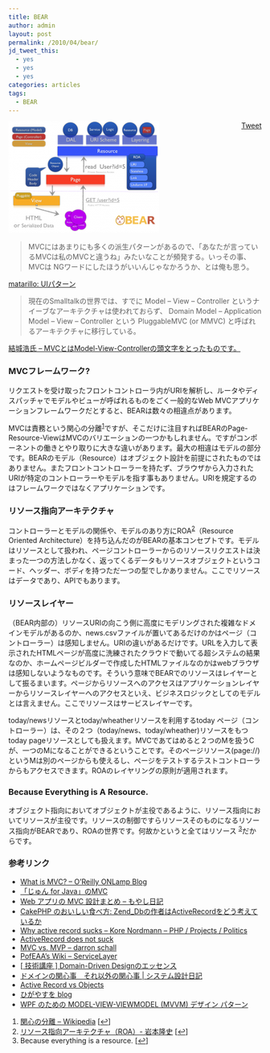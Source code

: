 ```yaml
---
title: BEAR
author: admin
layout: post
permalink: /2010/04/bear/
jd_tweet_this:
  - yes
  - yes
  - yes
categories: articles
tags:
  - BEAR
---
```

<div style="float: right; margin-left: 10px;">
  <a href="https://twitter.com/share" class="twitter-share-button" data-count="vertical" data-url="/blog/2010/04/bear/">Tweet</a>
</div>

[<img src="/images/wp-content/uploads/2010/04/6d2f6555808a87d3ea2f8e5151f269f7-300x222.png" alt="" title="BEAR Componet" width="300" height="222" class="alignnone size-medium wp-image-22" />][1] 
> MVCにはあまりにも多くの派生パターンがあるので、「あなたが言っているMVCは私のMVCと違うね」みたいなことが頻発する。いっその事、MVCは NGワードにしたほうがいいんじゃなかろうか、とは俺も思う。

[matarillo: UIパターン][2]

> 現在のSmalltalkの世界では、すでに Model &#8211; View &#8211; Controller というナイーブなアーキテクチャは使われておらず、 Domain Model &#8211; Application Model &#8211; View &#8211; Controller という PluggableMVC (or MMVC) と呼ばれるアーキテクチャに移行している。

[結城浩氏 &#8211; MVCとはModel-View-Controllerの頭文字をとったものです。][3]

### MVCフレームワーク?

リクエストを受け取ったフロントコントローラ内がURIを解析し、ルータやディスパッチャでモデルやビューが呼ばれるものをごく一般的なWeb MVCアプリケーションフレームワークだとすると、BEARは数々の相違点があります。

MVCは責務という関心の分離<sup><a href="#footnote_0_13" id="identifier_0_13" class="footnote-link footnote-identifier-link" title="関心の分離 &ndash; Wikipedia">1</a></sup>ですが、そこだけに注目すればBEARのPage-Resource-ViewはMVCのバリエーションの一つかもしれません。ですがコンポーネントの働きとやり取りに大きな違いがあります。最大の相違はモデルの部分です。BEARのモデル（Resource）はオブジェクト設計を前提にされたものではありません。またフロントコントローラーを持たず、ブラウザから入力されたURIが特定のコントローラーやモデルを指す事もありません。URIを規定するのはフレームワークではなくアプリケーションです。

### リソース指向アーキテクチャ

コントローラーとモデルの関係や、モデルのあり方にROA<sup><a href="#footnote_1_13" id="identifier_1_13" class="footnote-link footnote-identifier-link" title="リソース指向アーキテクチャ（ROA）- 岩本隆史">2</a></sup>（Resource Oriented Architecture）を持ち込んだのがBEARの基本コンセプトです。モデルはリソースとして扱われ、ページコントローラーからのリソースリクエストは決まった一つの方法しかなく、返ってくるデータもリソースオブジェクトというコード、ヘッダー、ボディを持つただ一つの型でしかありません。ここでリソースはデータであり、APIでもあります。

### リソースレイヤー

（BEAR内部の）リソースURIの向こう側に高度にモデリングされた複雑なドメインモデルがあるのか、news.csvファイルが置いてあるだけのかはページ（コントローラー）は感知しません。URIの違いがあるだけです。URLを入力して表示されたHTMLページが高度に洗練されたクラウドで動いてる超システムの結果なのか、ホームページビルダーで作成したHTMLファイルなのかはwebブラウザは感知しないようなものです。そういう意味でBEARでのリソースはレイヤーとして振るまいます。ページからリソースへのアクセスはアプリケーションレイヤーからリソースレイヤーへのアクセスといえ、ビジネスロジックとしてのモデルとは言えません。ここでリソースはサービスレイヤーです。

today/newsリソースとtoday/wheatherリソースを利用するtoday ページ（コントローラー）は、その２つ（today/news、today/wheather)リソースをもつtoday pageリソースとしても扱えます。MVCであてはめると２つのMを扱うCが、一つのMになることができるということです。そのページリソース(page://)というMは別のページからも使えるし、ページをテストするテストコントローラからもアクセスできます。ROAのレイヤリングの原則が適用されます。

### Because Everything is A Resource.

オブジェクト指向においてオブジェクトが主役であるように、リソース指向においてリソースが主役です。リソースの制御ですらリソースそのものになるリソース指向がBEARであり、ROAの世界です。何故かというと全てはリソース <sup><a href="#footnote_2_13" id="identifier_2_13" class="footnote-link footnote-identifier-link" title="Because everything is a resource.">3</a></sup>だからです。

### 参考リンク

*   [What is MVC? &#8211; O&#8217;Reilly ONLamp Blog][4]
*   [「じゅん for Java」のMVC][5]
*   [Web アプリの MVC 設計まとめ &#8211; もやし日記][6]
*   [CakePHP のおいしい食べ方: Zend_Dbの作者はActiveRecordをどう考えているか][7]
*   [Why active record sucks &#8211; Kore Nordmann &#8211; PHP / Projects / Politics][8]
*   [ActiveRecord does not suck][9]
*   [MVC vs. MVP &#8211; darron schall][10]
*   [PofEAA&#8217;s Wiki &#8211; ServiceLayer][11]
*   [[ 技術講座 ] Domain-Driven Designのエッセンス ][12]
*   [ドメインの関心事　それ以外の関心事 | システム設計日記][13]
*   [Active Record vs Objects][14]
*   [ひがやすを blog][15]
*   [WPF のための MODEL-VIEW-VIEWMODEL (MVVM) デザイン パターン][16]

<ol class="footnotes">
  <li id="footnote_0_13" class="footnote">
    <a href="http://ja.wikipedia.org/wiki/%E9%96%A2%E5%BF%83%E3%81%AE%E5%88%86%E9%9B%A2">関心の分離 &#8211; Wikipedia</a> [<a href="#identifier_0_13" class="footnote-link footnote-back-link">&#8617;</a>]
  </li>
  <li id="footnote_1_13" class="footnote">
    <a href="http://iwamot.com/docs/20080510/">リソース指向アーキテクチャ（ROA）- 岩本隆史</a> [<a href="#identifier_1_13" class="footnote-link footnote-back-link">&#8617;</a>]
  </li>
  <li id="footnote_2_13" class="footnote">
    Because everything is a resource. [<a href="#identifier_2_13" class="footnote-link footnote-back-link">&#8617;</a>]
  </li>
</ol>

 [1]: /images/wp-content/uploads/2010/04/6d2f6555808a87d3ea2f8e5151f269f7.png
 [2]: http://matarillo.com/general/uipatterns.php
 [3]: http://www.hyuki.com/yukiwiki/wiki.cgi?MVC "結城浩氏 - MVCとはModel-View-Controllerの頭文字をとったものです。"
 [4]: http://www.oreillynet.com/onlamp/blog/2007/06/what_is_mvc.html
 [5]: http://www.sra.co.jp/people/nisinaka/Jun4Java/MVC/
 [6]: http://d.hatena.ne.jp/deeeki/20100403/mvc_model
 [7]: http://cakephp.seesaa.net/article/99302070.html
 [8]: http://kore-nordmann.de/blog/why_active_record_sucks.html
 [9]: http://karwin.blogspot.com/2008/05/activerecord-does-not-suck.html
 [10]: http://www.darronschall.com/weblog/2004/06/mvc-vs-mvp.cfm
 [11]: http://capsctrl.que.jp/kdmsnr/wiki/PofEAA/?ServiceLayer
 [12]: http://www.ogis-ri.co.jp/otc/hiroba/technical/DDDEssence/chap1.html
 [13]: http://masuda220.jugem.jp/?eid=293
 [14]: http://blog.objectmentor.com/articles/2007/11/02/active-record-vs-objects
 [15]: http://d.hatena.ne.jp/higayasuo/20050913
 [16]: http://msdn.microsoft.com/ja-jp/magazine/dd419663.aspx
